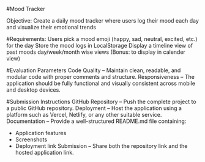 #Mood Tracker

Objective: Create a daily mood tracker where users log their mood each day and visualize their emotional trends

#Requirements:
Users pick a mood emoji (happy, sad, neutral, excited, etc.) for the day
Store the mood logs in LocalStorage
Display a timeline view of past moods day/week/month wise views (Bonus: to display in calender view)

#Evaluation Parameters
Code Quality – Maintain clean, readable, and modular code with proper comments and structure.
Responsiveness – The application should be fully functional and visually consistent across mobile and desktop devices.

#Submission Instructions
GitHub Repository – Push the complete project to a public GitHub repository.
Deployment – Host the application using a platform such as Vercel, Netlify, or any other suitable service.
Documentation – Provide a well-structured README.md file containing:
-   Application features
-   Screenshots
-   Deployment link
Submission – Share both the repository link and the hosted application link.